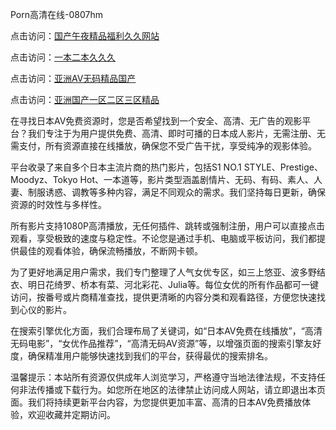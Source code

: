 Porn高清在线-0807hm

点击访问：<a href="https://heiliaoe8ajia.pages.dev">国产午夜精品福利久久网站</a>

点击访问：<a href="https://heiliaowt0d7p.pages.dev">一本二本久久久</a>

点击访问：<a href="https://heiliaoxwd5i8.pages.dev">亚洲AV无码精品国产</a>

点击访问：<a href="https://heiliaoga6s9v.pages.dev">亚洲国产一区二区三区精品</a>


在寻找日本AV免费资源时，您是否希望找到一个安全、高清、无广告的观影平台？我们专注于为用户提供免费、高清、即时可播的日本成人影片，无需注册、无需支付，所有资源直接在线播放，确保您不受广告干扰，享受纯净的观影体验。

平台收录了来自多个日本主流片商的热门影片，包括S1 NO.1 STYLE、Prestige、Moodyz、Tokyo Hot、一本道等，影片类型涵盖剧情片、无码、有码、素人、人妻、制服诱惑、调教等多种内容，满足不同观众的需求。我们坚持每日更新，确保资源的时效性与多样性。

所有影片支持1080P高清播放，无任何插件、跳转或强制注册，用户可以直接点击观看，享受极致的速度与稳定性。不论您是通过手机、电脑或平板访问，我们都提供最佳的观看体验，确保流畅播放，不断网卡顿。

为了更好地满足用户需求，我们专门整理了人气女优专区，如三上悠亚、波多野结衣、明日花绮罗、桥本有菜、河北彩花、Julia等。每位女优的所有作品都可一键访问，按番号或片商精准查找，提供更清晰的内容分类和观看路径，方便您快速找到心仪的影片。

在搜索引擎优化方面，我们合理布局了关键词，如“日本AV免费在线播放”，“高清无码电影”，“女优作品推荐”，“高清无码AV资源”等，以增强页面的搜索引擎友好度，确保精准用户能够快速找到我们的平台，获得最优的搜索排名。

温馨提示：本站所有资源仅供成年人浏览学习，严格遵守当地法律法规，不支持任何非法传播或下载行为。如您所在地区的法律禁止访问成人网站，请立即退出本页面。我们将持续更新平台内容，为您提供更加丰富、高清的日本AV免费播放体验，欢迎收藏并定期访问。




<span style="display:none;">[Canonical link]( ）</span>
